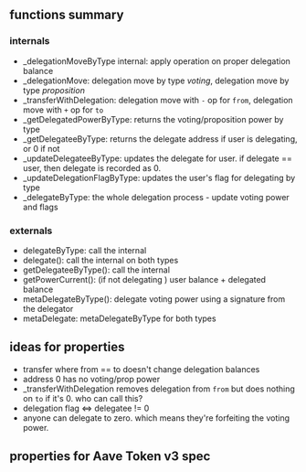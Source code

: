 ## functions summary

### internals

- \_delegationMoveByType internal: apply operation on proper delegation balance
- \_delegationMove: delegation move by type _voting_, delegation move by type _proposition_
- \_transferWithDelegation: delegation move with `-` op for `from`, delegation move with `+` op for `to`
- \_getDelegatedPowerByType: returns the voting/proposition power by type
- \_getDelegateeByType: returns the delegate address if user is delegating, or 0 if not
- \_updateDelegateeByType: updates the delegate for user. if delegate == user, then delegate is recorded as 0.
- \_updateDelegationFlagByType: updates the user's flag for delegating by type
- \_delegateByType: the whole delegation process - update voting power and flags

### externals
- delegateByType: call the internal
- delegate():  call the internal on both types
- getDelegateeByType(): call the internal
- getPowerCurrent(): (if not delegating ) user balance + delegated balance
- metaDelegateByType(): delegate voting power using a signature from the delegator
- metaDelegate: metaDelegateByType for both types

## ideas for properties

- transfer where from == to doesn't change delegation balances
- address 0 has no voting/prop power
- \_transferWithDelegation removes delegation from `from` but does nothing on `to` if it's 0.
    who can call this?
- delegation flag <=> delegatee != 0
- anyone can delegate to zero. which means they're forfeiting the voting power.


## properties for Aave Token v3 spec

